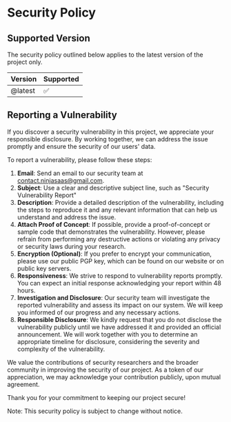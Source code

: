 # Security Policy

## Supported Version

The security policy outlined below applies to the latest version of the project only.

| Version | Supported          |
| ------- | ------------------ |
| @latest | :white_check_mark: |

## Reporting a Vulnerability

If you discover a security vulnerability in this project, we appreciate your responsible disclosure. By working together, we can address the issue promptly and ensure the security of our users' data.

To report a vulnerability, please follow these steps:

1. **Email**: Send an email to our security team at [contact.ninjasaas@gmail.com](mailto:contact.ninjasaas@gmail.com).
2. **Subject**: Use a clear and descriptive subject line, such as "Security Vulnerability Report"
3. **Description**: Provide a detailed description of the vulnerability, including the steps to reproduce it and any relevant information that can help us understand and address the issue.
4. **Attach Proof of Concept**: If possible, provide a proof-of-concept or sample code that demonstrates the vulnerability. However, please refrain from performing any destructive actions or violating any privacy or security laws during your research.
5. **Encryption (Optional)**: If you prefer to encrypt your communication, please use our public PGP key, which can be found on our website or on public key servers.
6. **Responsiveness**: We strive to respond to vulnerability reports promptly. You can expect an initial response acknowledging your report within 48 hours.
7. **Investigation and Disclosure**: Our security team will investigate the reported vulnerability and assess its impact on our system. We will keep you informed of our progress and any necessary actions.
8. **Responsible Disclosure**: We kindly request that you do not disclose the vulnerability publicly until we have addressed it and provided an official announcement. We will work together with you to determine an appropriate timeline for disclosure, considering the severity and complexity of the vulnerability.

We value the contributions of security researchers and the broader community in improving the security of our project. As a token of our appreciation, we may acknowledge your contribution publicly, upon mutual agreement.

Thank you for your commitment to keeping our project secure!

Note: This security policy is subject to change without notice.
